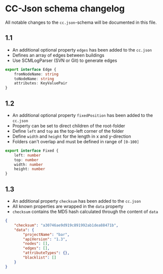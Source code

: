 # CC-Json schema changelog

All notable changes to the `cc.json`-schema will be documented in this file.

## 1.1

-   An additional optional property `edges` has been added to the `cc.json`
-   Defines an array of edges between buildings
-   Use SCMLogParser (SVN or Git) to generate edges

```ts
export interface Edge {
	fromNodeName: string
	toNodeName: string
	attributes: KeyValuePair
}
```

## 1.2

-   An additional optional property `fixedPosition` has been added to the `cc.json`
-   Property can be set to direct children of the root-folder
-   Define `left` and `top` as the top-left corner of the folder
-   Define `width` and `height` for the length in x and y-direction
-   Folders can't overlap and must be defined in range of `[0-100]`

```ts
export interface Fixed {
	left: number
	top: number
	width: number
	height: number
}
```

## 1.3

-   An additional property `checksum` has been added to the `cc.json`
-   All known properties are wrapped in the `data` property
-   `checksum` contains the MD5 hash calculated through the content of `data`

```json
{
	"checksum": "a30746ae9d919c891992ab1dea88471b",
	"data": {
		"projectName": "bar",
		"apiVersion": "1.3",
		"nodes": [],
		"edges": [],
		"attributeTypes": {},
		"blacklist": []
	}
}
```
